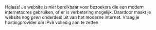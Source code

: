 Helaas! Je website is *niet* bereikbaar voor bezoekers die een modern internetadres gebruiken, of er is verbetering mogelijk. Daardoor maakt je website nog *geen* onderdeel uit van het moderne internet. Vraag je hostingprovider om IPv6 volledig aan te zetten.
